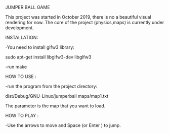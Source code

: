 JUMPER BALL GAME

This project was started in October 2019, there is no a beautiful visual rendering for now.
The core of the project (physics,maps) is currently under development.


INSTALLATION:

-You need to install glfw3 library:
 
sudo apt-get install libglfw3-dev libglfw3

-run make


HOW TO USE :

-run the program from the project directory:

dist/Debug/GNU-Linux/jumperball maps/map1.txt

The parameter is the map that you want to load.


HOW TO PLAY : 

-Use the arrows to move and Space (or Enter ) to jump.


